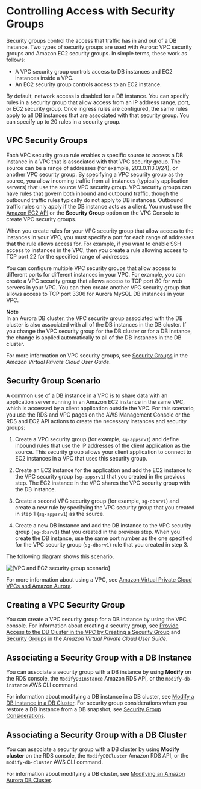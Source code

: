 # Controlling Access with Security Groups<a name="Overview.RDSSecurityGroups"></a>

Security groups control the access that traffic has in and out of a DB instance\. Two types of security groups are used with Aurora: VPC security groups and Amazon EC2 security groups\. In simple terms, these work as follows:
+ A VPC security group controls access to DB instances and EC2 instances inside a VPC\.
+ An EC2 security group controls access to an EC2 instance\.

By default, network access is disabled for a DB instance\. You can specify rules in a security group that allow access from an IP address range, port, or EC2 security group\. Once ingress rules are configured, the same rules apply to all DB instances that are associated with that security group\. You can specify up to 20 rules in a security group\.

## VPC Security Groups<a name="Overview.RDSSecurityGroups.VPCSec"></a>

Each VPC security group rule enables a specific source to access a DB instance in a VPC that is associated with that VPC security group\. The source can be a range of addresses \(for example, 203\.0\.113\.0/24\), or another VPC security group\. By specifying a VPC security group as the source, you allow incoming traffic from all instances \(typically application servers\) that use the source VPC security group\. VPC security groups can have rules that govern both inbound and outbound traffic, though the outbound traffic rules typically do not apply to DB instances\. Outbound traffic rules only apply if the DB instance acts as a client\. You must use the [Amazon EC2 API](https://docs.aws.amazon.com/AWSEC2/latest/APIReference/Welcome.html) or the **Security Group** option on the VPC Console to create VPC security groups\. 

When you create rules for your VPC security group that allow access to the instances in your VPC, you must specify a port for each range of addresses that the rule allows access for\. For example, if you want to enable SSH access to instances in the VPC, then you create a rule allowing access to TCP port 22 for the specified range of addresses\.

You can configure multiple VPC security groups that allow access to different ports for different instances in your VPC\. For example, you can create a VPC security group that allows access to TCP port 80 for web servers in your VPC\. You can then create another VPC security group that allows access to TCP port 3306 for Aurora MySQL DB instances in your VPC\.

**Note**  
In an Aurora DB cluster, the VPC security group associated with the DB cluster is also associated with all of the DB instances in the DB cluster\. If you change the VPC security group for the DB cluster or for a DB instance, the change is applied automatically to all of the DB instances in the DB cluster\.

For more information on VPC security groups, see [Security Groups](https://docs.aws.amazon.com/vpc/latest/userguide/VPC_SecurityGroups.html) in the *Amazon Virtual Private Cloud User Guide*\. 

## Security Group Scenario<a name="Overview.RDSSecurityGroups.Scenarios"></a>

A common use of a DB instance in a VPC is to share data with an application server running in an Amazon EC2 instance in the same VPC, which is accessed by a client application outside the VPC\. For this scenario, you use the RDS and VPC pages on the AWS Management Console or the RDS and EC2 API actions to create the necessary instances and security groups: 

1. Create a VPC security group \(for example, `sg-appsrv1`\) and define inbound rules that use the IP addresses of the client application as the source\. This security group allows your client application to connect to EC2 instances in a VPC that uses this security group\.

1. Create an EC2 instance for the application and add the EC2 instance to the VPC security group \(`sg-appsrv1`\) that you created in the previous step\. The EC2 instance in the VPC shares the VPC security group with the DB instance\.

1. Create a second VPC security group \(for example, `sg-dbsrv1`\) and create a new rule by specifying the VPC security group that you created in step 1 \(`sg-appsrv1`\) as the source\.

1. Create a new DB instance and add the DB instance to the VPC security group \(`sg-dbsrv1`\) that you created in the previous step\. When you create the DB instance, use the same port number as the one specified for the VPC security group \(`sg-dbsrv1`\) rule that you created in step 3\.

The following diagram shows this scenario\.

![\[VPC and EC2 security group scenario\]](http://docs.aws.amazon.com/AmazonRDS/latest/AuroraUserGuide/images/con-VPC-sec-grp.png)

For more information about using a VPC, see [Amazon Virtual Private Cloud VPCs and Amazon Aurora](USER_VPC.md)\.

## Creating a VPC Security Group<a name="Overview.RDSSecurityGroups.Create"></a>

You can create a VPC security group for a DB instance by using the VPC console\. For information about creating a security group, see [Provide Access to the DB Cluster in the VPC by Creating a Security Group](CHAP_SettingUp_Aurora.md#CHAP_SettingUp_Aurora.SecurityGroup) and [Security Groups](https://docs.aws.amazon.com/vpc/latest/userguide/VPC_SecurityGroups.html) in the *Amazon Virtual Private Cloud User Guide*\.

## Associating a Security Group with a DB Instance<a name="Overview.RDSSecurityGroups.Associate"></a>

You can associate a security group with a DB instance by using **Modify** on the RDS console, the `ModifyDBInstance` Amazon RDS API, or the `modify-db-instance` AWS CLI command\.

 For information about modifying a DB instance in a DB cluster, see [Modify a DB Instance in a DB Cluster](Aurora.Modifying.md#Aurora.Modifying.Instance)\. For security group considerations when you restore a DB instance from a DB snapshot, see [Security Group Considerations](USER_RestoreFromSnapshot.md#USER_RestoreFromSnapshot.Security)\.

## Associating a Security Group with a DB Cluster<a name="Overview.RDSSecurityGroups.AssociateWithCluster"></a>

You can associate a security group with a DB cluster by using **Modify cluster** on the RDS console, the `ModifyDBCluster` Amazon RDS API, or the `modify-db-cluster` AWS CLI command\.

For information about modifying a DB cluster, see [Modifying an Amazon Aurora DB Cluster](Aurora.Modifying.md)\.